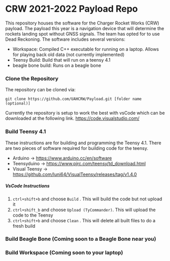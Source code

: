 # CRW 2021-2022 Payload Repo
This repository houses the software for the Charger Rocket Works (CRW) payload. The payload this year is a navigation device that will determine the rockets landing spot without GNSS signals. The team has opted for to use Dead Reckoning. The software includes several versions:

- Workspace: Compiled C++ executable for running on a laptop. Allows for playing back old data (not currently implemented)
- Teensy Build: Build that will run on a teensy 4.1
- beagle bone build: Runs on a beagle bone

### Clone the Repository

The repository can be cloned via:

```git clone https://github.com/UAHCRW/Payload.git [folder name (optional)]```

Currently the repository is setup to work the best with vsCode which can be downloaded at the following link. https://code.visualstudio.com/

### Build Teensy 4.1

These instructions are for building and programming the Teensy 4.1. There are two pieces of software required for building code for the teensy. 

- Arduino -> https://www.arduino.cc/en/software
- Teensyduino -> https://www.pjrc.com/teensy/td_download.html
- Visual Teensy -> https://github.com/luni64/VisualTeensy/releases/tag/v1.4.0

##### VsCode Instructions

1. ```ctrl+shift+b``` and choose ```Build``` . This will build the code but not upload it
2. ```ctrl+shift_b``` and choose ```Upload (TyCommander)```. This will upload the code to the Teensy
3. ```ctrl+shift+b``` and choose ```Clean``` . This will delete all built files to do a fresh build

### Build Beagle Bone (Coming soon to a Beagle Bone near you)



### Build Workspace (Coming soon to your laptop)





